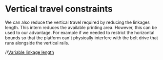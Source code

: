 Vertical travel constraints
===========================

We can also reduce the vertical travel required by reducing the linkages length. This intern reduces the available printing area. However, this can be used to our advantage. For example if we needed to restrict the horizontal bounds so that the platform can't physically interfere with the belt drive that runs alongside the vertical rails.

//[Variable linkage length](svg:4)
